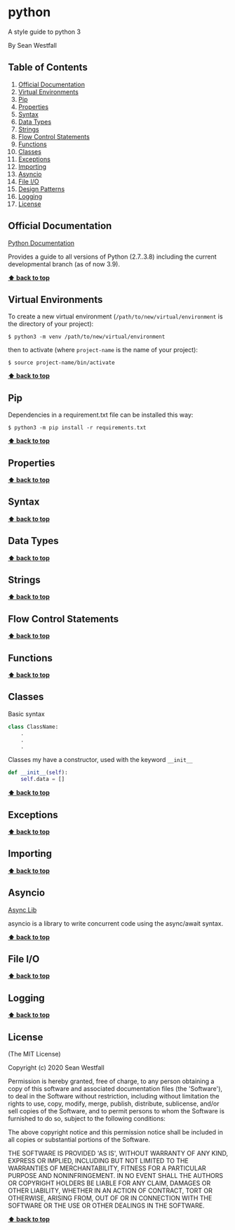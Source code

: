 python
========

A style guide to python 3

By Sean Westfall

## Table of Contents
  1. [Official Documentation](#official-documentation)
  1. [Virtual Environments](#virtual-environments)
  1. [Pip](#pip)
  1. [Properties](#properties)
  1. [Syntax](#syntax)
  1. [Data Types](#data-types)
  1. [Strings](#strings)
  1. [Flow Control Statements](#flow-control-statements)
  1. [Functions](#functions)
  1. [Classes](#classes)
  1. [Exceptions](#exceptions)
  1. [Importing](#importing)
  1. [Asyncio](#asyncio)
  1. [File I/O](#file-i/0)
  1. [Design Patterns](#design-patterns)
  1. [Logging](#logging)
  1. [License](#license)

## Official Documentation
[Python Documentation](https://docs.python.org/3.8/tutorial/)

Provides a guide to all versions of Python (2.7..3.8) including the current developmental branch (as of now 3.9).

**[⬆ back to top](#table-of-contents)**

## Virtual Environments

To create a new virtual environment (`/path/to/new/virtual/environment` is the directory of your project):

```
$ python3 -m venv /path/to/new/virtual/environment
```

then to activate (where `project-name` is the name of your project):

```
$ source project-name/bin/activate
```

**[⬆ back to top](#table-of-contents)**

## Pip

Dependencies in a requirement.txt file can be installed this way:

```
$ python3 -m pip install -r requirements.txt
```

**[⬆ back to top](#table-of-contents)**

## Properties

**[⬆ back to top](#table-of-contents)**

## Syntax

**[⬆ back to top](#table-of-contents)**

## Data Types

**[⬆ back to top](#table-of-contents)**

## Strings

**[⬆ back to top](#table-of-contents)**

## Flow Control Statements

**[⬆ back to top](#table-of-contents)**

## Functions

**[⬆ back to top](#table-of-contents)**

## Classes

Basic syntax   

```python
class ClassName:
    .
    .
    .
```

Classes my have a constructor, used with the keyword `__init__`
```python
def __init__(self):
    self.data = []
```

**[⬆ back to top](#table-of-contents)**

## Exceptions

**[⬆ back to top](#table-of-contents)**

## Importing

**[⬆ back to top](#table-of-contents)**

## Asyncio

[Async Lib](https://docs.python.org/3/library/asyncio.html)  

asyncio is a library to write concurrent code using the async/await syntax.  

**[⬆ back to top](#table-of-contents)**

## File I/O

**[⬆ back to top](#table-of-contents)**

## Logging

**[⬆ back to top](#table-of-contents)**

## License

(The MIT License)

Copyright (c) 2020 Sean Westfall

Permission is hereby granted, free of charge, to any person obtaining
a copy of this software and associated documentation files (the
'Software'), to deal in the Software without restriction, including
without limitation the rights to use, copy, modify, merge, publish,
distribute, sublicense, and/or sell copies of the Software, and to
permit persons to whom the Software is furnished to do so, subject to
the following conditions:

The above copyright notice and this permission notice shall be
included in all copies or substantial portions of the Software.

THE SOFTWARE IS PROVIDED 'AS IS', WITHOUT WARRANTY OF ANY KIND,
EXPRESS OR IMPLIED, INCLUDING BUT NOT LIMITED TO THE WARRANTIES OF
MERCHANTABILITY, FITNESS FOR A PARTICULAR PURPOSE AND NONINFRINGEMENT.
IN NO EVENT SHALL THE AUTHORS OR COPYRIGHT HOLDERS BE LIABLE FOR ANY
CLAIM, DAMAGES OR OTHER LIABILITY, WHETHER IN AN ACTION OF CONTRACT,
TORT OR OTHERWISE, ARISING FROM, OUT OF OR IN CONNECTION WITH THE
SOFTWARE OR THE USE OR OTHER DEALINGS IN THE SOFTWARE.

**[⬆ back to top](#table-of-contents)**
